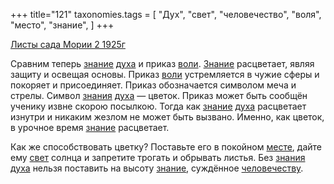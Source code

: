 +++
title="121"
taxonomies.tags = [
 "Дух",
 "свет",
 "человечество",
 "воля",
 "место",
 "знание",
]
+++

[Листы сада Мории 2 1925г](/agni/1925)

Сравним теперь [знание](/tags/знание) [духа](/tags/Дух) и приказ [воли](/tags/воля). [Знание](/tags/знание) расцветает, являя защиту и освещая основы. Приказ [воли](/tags/воля) устремляется в чужие сферы и покоряет и присоединяет. Приказ обозначается символом меча и стрелы. Символ [знания](/tags/знание) [духа](/tags/Дух) — цветок. Приказ может быть сообщён ученику извне скорою посылкою. Тогда как [знание](/tags/знание) [духа](/tags/Дух) расцветает изнутри и никаким жезлом не может быть вызвано. Именно, как цветок, в урочное время [знание](/tags/знание) расцветает.   

Как же способствовать цветку? Поставьте его в покойном [месте](/tags/место), дайте ему [свет](/tags/свет) солнца и запретите трогать и обрывать листья. Без [знания](/tags/знание) [духа](/tags/Дух) нельзя поставить на высоту [знание](/tags/знание), суждённое [человечеству](/tags/человечество).   

